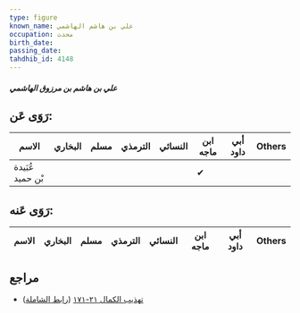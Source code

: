 ```yaml
---
type: figure
known_name: علي بن هاشم الهاشمي
occupation: محدث
birth_date:
passing_date:
tahdhib_id: 4148
---
```

##### علي بن هاشم بن مرزوق الهاشمي

## رَوَى عَن:
| الاسم            | البخاري | مسلم | الترمذي | النسائي | ابن ماجه | أبي داود | Others |
| ---------------- | ------- | ---- | ------- | ------- | -------- | -------- | ------ |
| عُبَيدة بْن حميد |         |      |         |         | ✔        |          |        |
## رَوَى عَنه:
| الاسم | البخاري | مسلم | الترمذي | النسائي | ابن ماجه | أبي داود | Others |
| ----- | ------- | ---- | ------- | ------- | -------- | -------- | ------ |
## مراجع
- [تهذيب الكمال ٢١-١٧١](obsidian://open?vault=Tahdhib-al-Kamal&file=Figures/٤١٤٨-علي%20بن%20هاشم%20بن%20مرزوق%20الهاشمي) ([رابط الشاملة](https://shamela.ws/book/3722/10818))